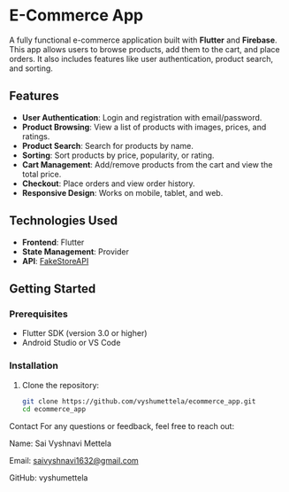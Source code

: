 # E-Commerce App

A fully functional e-commerce application built with **Flutter** and **Firebase**. This app allows users to browse products, add them to the cart, and place orders. It also includes features like user authentication, product search, and sorting.

## Features

- **User Authentication**: Login and registration with email/password.
- **Product Browsing**: View a list of products with images, prices, and ratings.
- **Product Search**: Search for products by name.
- **Sorting**: Sort products by price, popularity, or rating.
- **Cart Management**: Add/remove products from the cart and view the total price.
- **Checkout**: Place orders and view order history.
- **Responsive Design**: Works on mobile, tablet, and web.



## Technologies Used

- **Frontend**: Flutter
- **State Management**: Provider
- **API**: [FakeStoreAPI](https://fakestoreapi.com/)

## Getting Started

### Prerequisites

- Flutter SDK (version 3.0 or higher)
- Android Studio or VS Code


### Installation

1. Clone the repository:
   ```bash
   git clone https://github.com/vyshumettela/ecommerce_app.git
   cd ecommerce_app

Contact
For any questions or feedback, feel free to reach out:

Name: Sai Vyshnavi Mettela

Email: saivyshnavi1632@gmail.com

GitHub: vyshumettela
